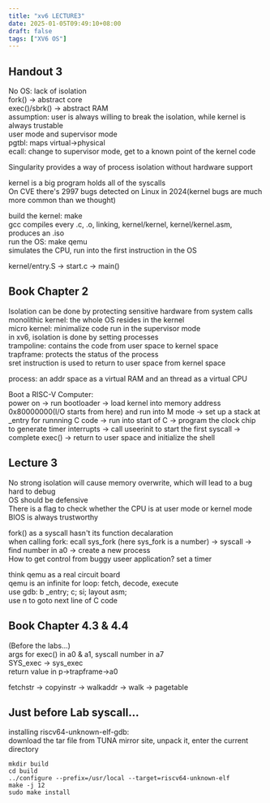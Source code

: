 ```yaml
---
title: "xv6 LECTURE3"
date: 2025-01-05T09:49:10+08:00
draft: false
tags: ["XV6 OS"]
---
```


## Handout 3
No OS: lack of isolation  
fork() -> abstract core  
exec()/sbrk() -> abstract RAM  
assumption: user is always willing to break the isolation, while kernel is always trustable  
user mode and supervisor mode  
pgtbl: maps virtual->physical  
ecall: change to supervisor mode, get to a known point of the kernel code  

Singularity provides a way of process isolation without hardware support  

kernel is a big program holds all of the syscalls  
On CVE there's 2997 bugs detected on Linux in 2024(kernel bugs are much more common than we thought)  

build the kernel: make  
gcc compiles every .c, .o, linking, kernel/kernel, kernel/kernel.asm, produces an .iso  
run the OS: make qemu  
simulates the CPU, run into the first instruction in the OS  

kernel/entry.S -> start.c -> main()  

## Book Chapter 2
Isolation can be done by protecting sensitive hardware from system calls  
monolithic kernel: the whole OS resides in the kernel  
micro kernel: minimalize code run in the supervisor mode  
in xv6, isolation is done by setting processes  
trampoline: contains the code from user space to kernel space  
trapframe: protects the status of the process  
sret instruction is used to return to user space from kernel space  

process: an addr space as a virtual RAM and an thread as a virtual CPU  

Boot a RISC-V Computer:  
power on -> run bootloader -> load kernel into memory address 0x80000000(I/O starts from here) and run into M mode -> set up a stack at _entry for runnning C code -> run into start of C -> program the clock chip to generate timer interrupts -> call useerinit to start the first syscall -> complete exec() -> return to user space and initialize the shell  

## Lecture 3
No strong isolation will cause memory overwrite, which will lead to a bug hard to debug  
OS should be defensive  
There is a flag to check whether the CPU is at user mode or kernel mode  
BIOS is always trustworthy  

fork() as a syscall hasn't its function decalaration  
when calling fork: ecall sys_fork (here sys_fork is a number) -> syscall -> find number in a0 -> create a new process  
How to get control from buggy useer application? set a timer  

think qemu as a real circuit board  
qemu is an infinite for loop: fetch, decode, execute  
use gdb: b _entry; c; si; layout asm;  
use n to goto next line of C code  

## Book Chapter 4.3 & 4.4
(Before the labs...)  
args for exec() in a0 & a1, syscall number in a7  
SYS_exec -> sys_exec  
return value in p->trapframe->a0  

fetchstr -> copyinstr -> walkaddr -> walk -> pagetable  

## Just before Lab syscall...

installing riscv64-unknown-elf-gdb:  
download the tar file from TUNA mirror site, unpack it, enter the current directory
```shell
mkdir build
cd build
../configure --prefix=/usr/local --target=riscv64-unknown-elf
make -j 12
sudo make install
```